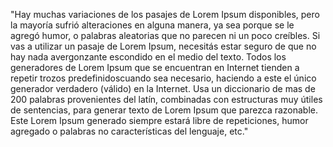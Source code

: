 "Hay muchas variaciones de los pasajes de Lorem Ipsum disponibles, pero la mayoría sufrió alteraciones
 en alguna manera, ya sea porque se le agregó humor, o palabras aleatorias que no parecen ni un poco creíbles.
 Si vas a utilizar un pasaje de Lorem Ipsum, necesitás estar seguro de que no hay nada avergonzante escondido
 en el medio del texto. Todos los generadores de Lorem Ipsum que se encuentran en Internet tienden a repetir trozos
 predefinidoscuando sea necesario, haciendo a este el único generador verdadero (válido)
 en la Internet. Usa un diccionario de mas de 200 palabras provenientes del latín, 
 combinadas con estructuras muy útiles de sentencias, para generar texto 
 de Lorem Ipsum que parezca razonable. 
 Este Lorem Ipsum generado siempre estará libre de repeticiones, 
 humor agregado o palabras no características del lenguaje, etc."